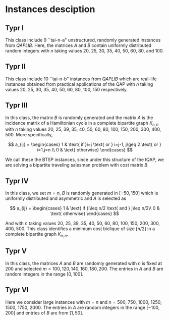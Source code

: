 # Instances desciption
## Typr I
This class include 9 ``tai-n-a" unstructured, randomly generated instances from *QAPLIB*. Here, the  matrices $A$ and $B$ contain uniformly distributed random integers with $n$ taking values 20, 25, 30, 35, 40, 50, 60, 80, and 100.
## Typr II
This class include 10 ``tai-n-b" instances from  $QAPLIB$ which are real-life instances obtained from practical applications of the QAP with $n$ taking values 20, 25, 30, 35, 40, 50, 60, 80, 100, 150  respectively.
## Typr III
In this class, the matrix $B$ is randomly generated and the matrix $A$ is the incidence matrix of a Hamiltonian cycle in a complete bipartite graph $K_{n,n}$ with $n$ taking values 20, 25, 39, 35, 40, 50, 60, 80, 100, 150, 200, 300, 400, 500. More specifically,

$$
			a_{ij} = \begin{cases}
				1  &  \text{ if }i=j \text{ or } i=j-1, j\geq 2 \text{ or } i=1,j=n \\
				0 &  \text{ otherwise}
			\end{cases}
$$

We call these the BTSP instances, since under this structure of the IQAP, we are solving a bipartite traveling salesman problem with cost matrix $B$.
		
## Typr IV 
In this class,  we set $m=n$, $B$ is randomly generated in $[-50, 150]$ which is uniformly distributed and asymmetric and $A$ is selected as

$$
			a_{ij} = \begin{cases}
				1  &  \text{ if }i\leq n/2 \text{ and } j\leq n/2\\
				0 &  \text{ otherwise}
			\end{cases}
$$
  
And with $n$ taking values 20, 25, 39, 35, 40, 50, 60, 80, 100, 150, 200, 300, 400, 500. This class identifies a minimum cost biclique of size $\lfloor n/2\rfloor$ in a complete bipartite graph $K_{n,n}$.
## Typr V
In this class, the matrices $A$ and $B$ are randomly generated with $n$ is fixed at $200$ and selected $m=100, 120,140,160,180,200$.  The entries in $A$ and $B$ are random integers in the range $[0, 100]$.
		
## Typr VI
Here we consider large instances with $m=n$ and $n=500$, 750, 1000, 1250, 1500, 1750, 2000. The entries in $A$ are random integers in the range $[-100,200]$ and entries of $B$ are from $[1, 50]$.

